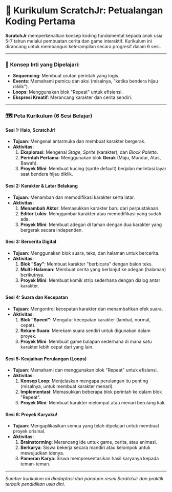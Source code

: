 # 👶 Kurikulum ScratchJr: Petualangan Koding Pertama

**ScratchJr** memperkenalkan konsep koding fundamental kepada anak usia 5-7 tahun melalui pembuatan cerita dan game interaktif. Kurikulum ini dirancang untuk membangun keterampilan secara progresif dalam 6 sesi.

---

### 🧠 **Konsep Inti yang Dipelajari:**
- **Sequencing**: Membuat urutan perintah yang logis.
- **Events**: Memahami pemicu dan aksi (misalnya, "ketika bendera hijau diklik").
- **Loops**: Menggunakan blok "Repeat" untuk efisiensi.
- **Ekspresi Kreatif**: Merancang karakter dan cerita sendiri.

---

### 🗺️ **Peta Kurikulum (6 Sesi Belajar)**

#### **Sesi 1: Halo, ScratchJr!**
- **Tujuan**: Mengenal antarmuka dan membuat karakter bergerak.
- **Aktivitas**:
    1.  **Eksplorasi**: Mengenal *Stage*, *Sprite* (karakter), dan *Block Palette*.
    2.  **Perintah Pertama**: Menggunakan blok **Gerak** (Maju, Mundur, Atas, Bawah).
    3.  **Proyek Mini**: Membuat kucing (sprite default) berjalan melintasi layar saat bendera hijau diklik.

#### **Sesi 2: Karakter & Latar Belakang**
- **Tujuan**: Menambah dan memodifikasi karakter serta latar.
- **Aktivitas**:
    1.  **Menambah Aktor**: Memasukkan karakter baru dari perpustakaan.
    2.  **Editor Lukis**: Menggambar karakter atau memodifikasi yang sudah ada.
    3.  **Proyek Mini**: Membuat adegan di taman dengan dua karakter yang bergerak secara independen.

#### **Sesi 3: Bercerita Digital**
- **Tujuan**: Menggunakan blok suara, teks, dan halaman untuk bercerita.
- **Aktivitas**:
    1.  **Blok "Say"**: Membuat karakter "berbicara" dengan balon teks.
    2.  **Multi-Halaman**: Membuat cerita yang berlanjut ke adegan (halaman) berikutnya.
    3.  **Proyek Mini**: Membuat komik strip sederhana dengan dialog antar karakter.

#### **Sesi 4: Suara dan Kecepatan**
- **Tujuan**: Mengontrol kecepatan karakter dan menambahkan efek suara.
- **Aktivitas**:
    1.  **Blok "Speed"**: Mengatur kecepatan karakter (lambat, normal, cepat).
    2.  **Rekam Suara**: Merekam suara sendiri untuk digunakan dalam proyek.
    3.  **Proyek Mini**: Membuat game balapan sederhana di mana satu karakter lebih cepat dari yang lain.

#### **Sesi 5: Keajaiban Perulangan (Loops)**
- **Tujuan**: Memahami dan menggunakan blok "Repeat" untuk efisiensi.
- **Aktivitas**:
    1.  **Konsep Loop**: Menjelaskan mengapa perulangan itu penting (misalnya, untuk membuat karakter menari).
    2.  **Implementasi**: Memasukkan beberapa blok perintah ke dalam blok "Repeat".
    3.  **Proyek Mini**: Membuat karakter melompat atau menari berulang kali.

#### **Sesi 6: Proyek Karyaku!**
- **Tujuan**: Mengaplikasikan semua yang telah dipelajari untuk membuat proyek orisinal.
- **Aktivitas**:
    1.  **Brainstorming**: Merancang ide untuk game, cerita, atau animasi.
    2.  **Berkarya**: Siswa bekerja secara mandiri atau kelompok untuk mewujudkan idenya.
    3.  **Pameran Karya**: Siswa mempresentasikan hasil karyanya kepada teman-teman.

---
*Sumber kurikulum ini diadaptasi dari panduan resmi ScratchJr dan praktik terbaik pendidikan usia dini.*